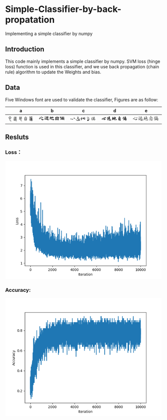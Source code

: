 # Simple-Classifier-by-back-propatation
Implementing a simple classifier by numpy
## Introduction
This code mainly implements a simple classifier by numpy. SVM loss (hinge loss) function is used in this classifier, and we use back propagation (chain rule) algorithm to update the Weights and bias. 
## Data
Five Windows font are used to validate the classifier, Figures are as follow:

|a|b|c|d|e|
|-|-|-|-|-|
|![](https://github.com/MingtaoGuo/Simple-Classifier-by-back-propatation/blob/master/IMAGES/1.jpg)|![](https://github.com/MingtaoGuo/Simple-Classifier-by-back-propatation/blob/master/IMAGES/2.jpg)|![](https://github.com/MingtaoGuo/Simple-Classifier-by-back-propatation/blob/master/IMAGES/3.jpg)|![](https://github.com/MingtaoGuo/Simple-Classifier-by-back-propatation/blob/master/IMAGES/4.jpg)|![](https://github.com/MingtaoGuo/Simple-Classifier-by-back-propatation/blob/master/IMAGES/5.jpg)|

## Resluts
### Loss：

![](https://github.com/MingtaoGuo/Simple-Classifier-by-back-propatation/blob/master/IMAGES/loss.png)

### Accuracy:

![](https://github.com/MingtaoGuo/Simple-Classifier-by-back-propatation/blob/master/IMAGES/acc.png)

